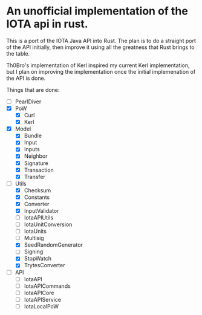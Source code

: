 # An unofficial implementation of the IOTA api in rust.

This is a port of the IOTA Java API into Rust. The plan is to do a straight port of the API initially, then improve it using all the greatness that Rust brings to the table.

Th0Bro's implementation of Kerl inspired my current Kerl implementation, but I plan on improving the implementation once the initial implemenation of the API is done.

Things that are done:

- [ ] PearlDiver
- [x] PoW
    - [x] Curl
    - [x] Kerl
- [x] Model
    - [x] Bundle
    - [x] Input
    - [x] Inputs
    - [x] Neighbor
    - [x] Signature
    - [x] Transaction
    - [x] Transfer
- [ ] Utils
    - [x] Checksum
    - [x] Constants
    - [x] Converter
    - [x] InputValidator
    - [ ] IotaAPIUtils
    - [ ] IotaUnitConversion
    - [ ] IotaUnits
    - [ ] Multisig
    - [x] SeedRandomGenerator
    - [ ] Signing
    - [x] StopWatch
    - [x] TrytesConverter
- [ ] API
    - [ ] IotaAPI
    - [ ] IotaAPICommands
    - [ ] IotaAPICore
    - [ ] IotaAPIService
    - [ ] IotaLocalPoW

